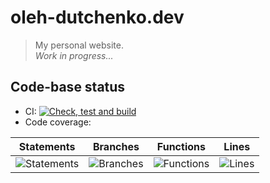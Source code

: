 # oleh-dutchenko.dev

> My personal website.  
> _Work in progress..._

## Code-base status

-   CI: [![Check, test and build](https://github.com/OlehDutchenko/oleh-dutchenko.dev/actions/workflows/ci.yml/badge.svg)](https://github.com/OlehDutchenko/oleh-dutchenko.dev/actions/workflows/ci.yml)
-   Code coverage:

| Statements                                                                      | Branches                                                                       | Functions                                                                        | Lines                                                                    |
| ------------------------------------------------------------------------------- | ------------------------------------------------------------------------------ | -------------------------------------------------------------------------------- | ------------------------------------------------------------------------ |
| ![Statements](https://img.shields.io/badge/statements-50%25-red.svg?style=flat) | ![Branches](https://img.shields.io/badge/branches-52.63%25-red.svg?style=flat) | ![Functions](https://img.shields.io/badge/functions-44.26%25-red.svg?style=flat) | ![Lines](https://img.shields.io/badge/lines-50.71%25-red.svg?style=flat) |
